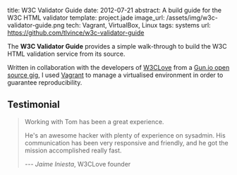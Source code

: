title: W3C Validator Guide
date: 2012-07-21
abstract: A build guide for the W3C HTML validator
template: project.jade
image_url: /assets/img/w3c-validator-guide.png
tech: Vagrant, VirtualBox, Linux
tags: systems
url: https://github.com/tlvince/w3c-validator-guide

The **W3C Validator Guide** provides a simple walk-through to build the W3C HTML
validation service from its source.

Written in collaboration with the developers of [W3CLove][] from a [Gun.io
open source gig][gun.io], I used [Vagrant][] to manage a virtualised environment in
order to guarantee reproducibility.

## Testimonial

> Working with Tom has been a great experience.
> 
> He's an awesome hacker with plenty of experience on sysadmin. His
> communication has been very responsive and friendly, and he got the mission
> accomplished really fast.
> 
> --- <cite>Jaime Iniesta</cite>, W3CLove founder

  [gun.io]: http://gun.io/open/58/
  [w3clove]: http://w3clove.com/
  [vagrant]: http://vagrantup.com/
